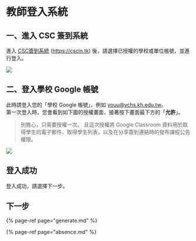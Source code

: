 # 教師登入系統

## 一、進入 CSC 簽到系統

進入 [CSC簽到系統](https://cscin.tk) (https://cscin.tk) 後，請選擇已授權的學校或單位帳號，並進行登入。

![](https://i.imgur.com/1RNOdBN.png)

## 二、登入學校 Google 帳號

此時請登入您的「學校 Google 帳號」，例如 youu@ychs.kh.edu.tw。<br>
第一次登入時，您會看到如下圖的授權畫面，接著按下畫面最下方的「**允許**」。
> 別擔心，只需要授權一次。
> 且這次授權將 Google Classroom 資料用於取得學生的電子郵件、取得學生列表，以及在分享簽到連結時的發布課程公告權限。

![](https://i.imgur.com/gdi6gHT.png)

## 登入成功

登入成功，請選擇下一步。

## 下一步

{% page-ref page="generate.md" %}

{% page-ref page="absence.md" %}
